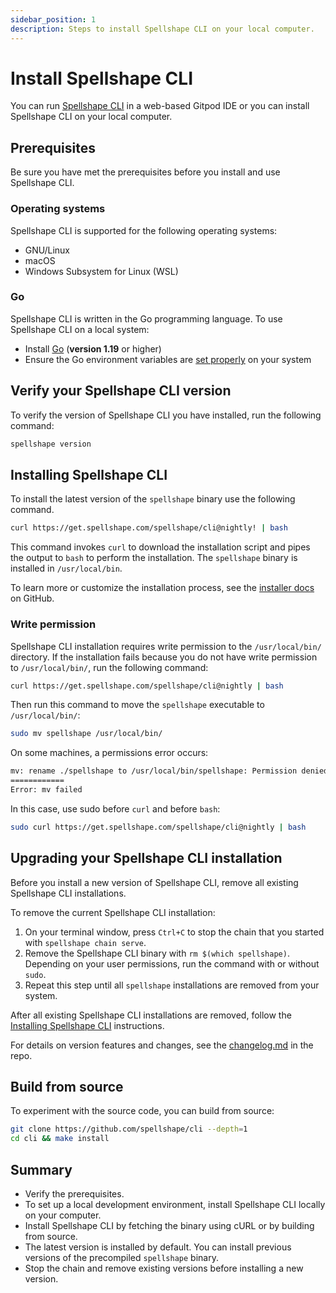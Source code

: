 ```yaml
---
sidebar_position: 1
description: Steps to install Spellshape CLI on your local computer.
---
```


# Install Spellshape CLI

You can run [Spellshape CLI](https://github.com/spellshape/cli) in a web-based Gitpod IDE or you can install Spellshape CLI on your
local computer.

## Prerequisites

Be sure you have met the prerequisites before you install and use Spellshape CLI.

### Operating systems

Spellshape CLI is supported for the following operating systems:

- GNU/Linux
- macOS
- Windows Subsystem for Linux (WSL)

### Go

Spellshape CLI is written in the Go programming language. To use Spellshape CLI on a local system:

- Install [Go](https://golang.org/doc/install) (**version 1.19** or higher)
- Ensure the Go environment variables are [set properly](https://golang.org/doc/gopath_code#GOPATH) on your system

## Verify your Spellshape CLI version

To verify the version of Spellshape CLI you have installed, run the following command:

```bash
spellshape version
```

## Installing Spellshape CLI

To install the latest version of the `spellshape` binary use the following command.

```bash
curl https://get.spellshape.com/spellshape/cli@nightly! | bash
```

This command invokes `curl` to download the installation script and pipes the output to `bash` to perform the
installation.  The `spellshape` binary is installed in `/usr/local/bin`.

To learn more or customize the installation process, see the [installer docs](https://github.com/spellshape/installer) on
GitHub.

### Write permission

Spellshape CLI installation requires write permission to the `/usr/local/bin/` directory. If the installation fails because
you do not have write permission to `/usr/local/bin/`, run the following command:

```bash
curl https://get.spellshape.com/spellshape/cli@nightly | bash
```

Then run this command to move the `spellshape` executable to `/usr/local/bin/`:

```bash
sudo mv spellshape /usr/local/bin/
```

On some machines, a permissions error occurs:

```bash
mv: rename ./spellshape to /usr/local/bin/spellshape: Permission denied
============
Error: mv failed
```

In this case, use sudo before `curl` and before `bash`:

```bash
sudo curl https://get.spellshape.com/spellshape/cli@nightly | bash
```

## Upgrading your Spellshape CLI installation

Before you install a new version of Spellshape CLI, remove all existing Spellshape CLI installations.

To remove the current Spellshape CLI installation:

1. On your terminal window, press `Ctrl+C` to stop the chain that you started with `spellshape chain serve`.
2. Remove the Spellshape CLI binary with `rm $(which spellshape)`.
   Depending on your user permissions, run the command with or without `sudo`.
3. Repeat this step until all `spellshape` installations are removed from your system.

After all existing Spellshape CLI installations are removed, follow the  [Installing Spellshape CLI](#installing-spellshape-cli)
instructions.

For details on version features and changes, see
the [changelog.md](https://github.com/spellshape/cli/blob/main/changelog.md)
in the repo.

## Build from source

To experiment with the source code, you can build from source:

```bash
git clone https://github.com/spellshape/cli --depth=1
cd cli && make install
```

## Summary

- Verify the prerequisites.
- To set up a local development environment, install Spellshape CLI locally on your computer.
- Install Spellshape CLI by fetching the binary using cURL or by building from source.
- The latest version is installed by default. You can install previous versions of the precompiled `spellshape` binary.
- Stop the chain and remove existing versions before installing a new version.
